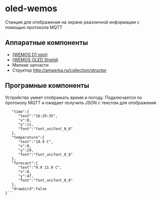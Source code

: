 # oled-wemos

Станция для отображения на экране раазличной информации с помощью протокола MQTT




## Аппаратные компоненты
* [(WEMOS D1 mini)](https://www.wemos.cc/product/d1-mini.html)
* [(WEMOS OLED Shield)](https://www.wemos.cc/product/oled-shield.html)
* Мелкие запчасти
* Структор http://amperka.ru/collection/structor

## Програмные компоненты

Устройство умеет отображать время и погоду. Подключается по протоколу MQTT и ожидает получить JSON c текстом для отображения
```{  
   "time":{  
      "text":"16:29:35",
      "x":0,
      "y":11,
      "font":"font_unifont_0_8"
   },
   "temperature":{  
      "text":"10.9 C",
      "x":0,
      "y":29,
      "font":"font_unifont_0_8"
   },
   "forecast":{  
      "text":"9.9 11.9 C",
      "x":0,
      "y":47,
      "font":"font_unifont_0_8"
   },
   "drawGird":false
}```
